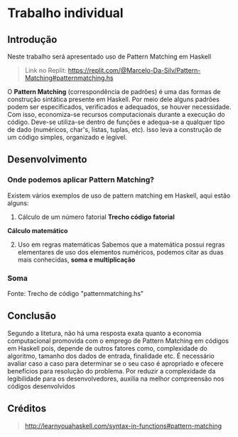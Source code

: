 # Trabalho individual 

## Introdução
Neste trabalho será apresentado uso de Pattern Matching em Haskell
> Link no Replit: https://replit.com/@Marcelo-Da-Silv/Pattern-Matching#patternmatching.hs

O **Pattern Matching** (correspondência de padrões) é uma das formas de construção sintática presente em Haskell. Por meio dele alguns padrões podem ser especificados, verificados e adequados, se houver necessidade. Com isso, economiza-se recursos computacionais durante a execução do código.
Deve-se utiliza-se dentro de funções e adequa-se a qualquer tipo de dado (numéricos, char's, listas, tuplas, etc). Isso leva a construção de um código simples, organizado e legível. 

## Desenvolvimento

### Onde podemos aplicar Pattern Matching?

Existem vários exemplos de uso de pattern matching em Haskell, aqui estão alguns:

1. Cálculo de um número fatorial
 **Trecho código fatorial**
 
 **Cálculo matemático**
 
 2. Uso em regras matemáticas
  Sabemos que a matemática possui regras elementares de uso dos elementos numéricos, podemos citar as duas mais conhecidas, **soma e multiplicação**
  
  ### Soma
  

Fonte: Trecho de código "patternmatching.hs"
## Conclusão
Segundo a litetura, não há uma resposta exata quanto a economia computacional promovida com o emprego de Pattern Matching em códigos em Haskell pois, depende de outros fatores como, complexidade do algoritmo, tamanho dos dados de entrada, finalidade etc.
É necessário avaliar caso a caso para determinar se o seu caso é apropriado e ofecere benefícios para resolução do problema.
Por reduzir a complexidade da legibilidade para os desenvolvedores, auxilia na melhor compreensão nos códigos desenvolvidos


## Créditos

> http://learnyouahaskell.com/syntax-in-functions#pattern-matching
